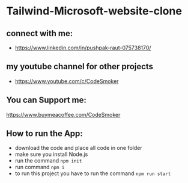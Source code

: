 # Tailwind-Microsoft-website-clone


## connect with me:
* https://www.linkedin.com/in/pushpak-raut-075738170/

## my youtube channel for other projects
* https://www.youtube.com/c/CodeSmoker

## You can Support me:
https://www.buymeacoffee.com/CodeSmoker

## How to run the App:
* download the code and place all code in one folder
* make sure you install Node.js
* run the command `npm init`
* run command `npm i`
* to run this project you have to run the command `npm run start`

